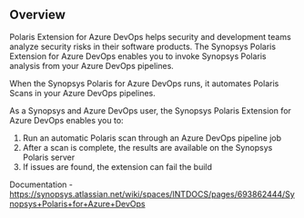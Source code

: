 ## Overview ##

Polaris Extension for Azure DevOps helps security and development teams analyze security risks in their software products. The Synopsys Polaris Extension for Azure DevOps enables you to invoke Synopsys Polaris analysis from your Azure DevOps pipelines. 

When the Synopsys Polaris for Azure DevOps runs, it automates Polaris Scans in your Azure DevOps pipelines. 

As a Synopsys and Azure DevOps user, the Synopsys Polaris Extension for Azure DevOps enables you to:
1. Run an automatic Polaris scan through an Azure DevOps pipeline job
2. After a scan is complete, the results are available on the Synopsys Polaris server
3. If issues are found, the extension can fail the build


Documentation - https://synopsys.atlassian.net/wiki/spaces/INTDOCS/pages/693862444/Synopsys+Polaris+for+Azure+DevOps
